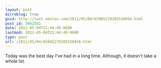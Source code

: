 ```yaml
---
layout: post
microblog: true
guid: http://twit.vmstan.com/2011/05/04/65985270205526016.html
post_id: 3042581
date: 2011-05-04T21:44:49-0600
lastmod: 2011-05-04T21:44:49-0600
type: post
url: /2011/05/04/65985270205526016.html
---
```

Today was the best day I've had in a long time. Although, it doesn't take a whole lot.
